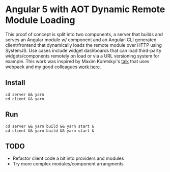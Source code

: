 # Angular 5 with AOT Dynamic Remote Module Loading

This proof of concept is split into two components, a server that builds and serves an Angular module w/ component and an Angular-CLI generated client/frontend that dynamically loads the remote module over HTTP using SystemJS. Use cases include widget dashboards that can load third-party widgets/components remotely on load or via a URL versioning system for example. This work was inspired by Maxim Koretskyi's [talk](https://www.youtube.com/watch?v=pERhnBBae2k) that uses webpack and my good colleagues [work here](https://github.com/paucls/angular-pluggable-architecture).

## Install

```
cd server && yarn
cd client && yarn
```

## Run

```
cd server && yarn build && yarn start &
cd client && yarn build && yarn start &
```

## TODO

* Refactor client code a bit into providers and modules
* Try more complex modules/component arrangments 
